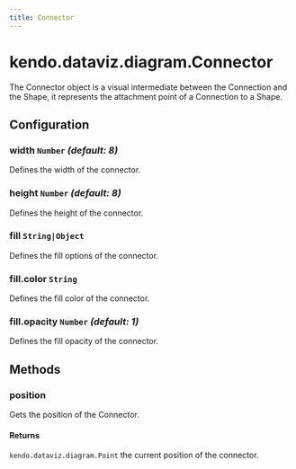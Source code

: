 ```yaml
---
title: Connector
---
```


# kendo.dataviz.diagram.Connector

The Connector object is a visual intermediate between the Connection and the Shape, it represents the attachment point of a Connection to a Shape.

## Configuration

### width `Number` *(default: 8)*

Defines the width of the connector.

### height `Number` *(default: 8)*

Defines the height of the connector.

### fill `String|Object`

Defines the fill options of the connector.

### fill.color `String`

Defines the fill color of the connector.

### fill.opacity `Number` *(default: 1)*

Defines the fill opacity of the connector.

## Methods

### position

Gets the position of the Connector.

#### Returns

`kendo.dataviz.diagram.Point` the current position of the connector.

